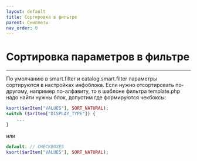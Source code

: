 ```yaml
---
layout: default
title: Сортировка в фильтре
parent: Сниппеты
nav_order: 0
---
```


# Сортировка параметров в фильтре

---

По умолчанию в smart.filter и catalog.smart.filter параметры сортируются в настройках инфоблока. Если нужно отсортировать по-другому, например по-алфавиту, то в шаблоне фильтра template.php надо найти нужны блок, допустим где формируются чекбоксы:

```php
ksort($arItem["VALUES"], SORT_NATURAL);
switch ($arItem["DISPLAY_TYPE"]) {
    ...
}
```
или
```php
default: // CHECKBOXES
ksort($arItem["VALUES"], SORT_NATURAL);
```

<br>
